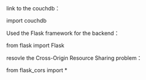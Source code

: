 
link to the couchdb：

import couchdb


Used the Flask framework for the backend：

from flask import Flask

resovle the Cross-Origin Resource Sharing problem：

from flask_cors import *

